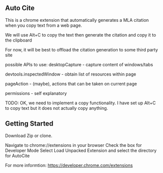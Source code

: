## Auto Cite

This is a chrome extension that automatically generates a MLA citation when you copy text from a web page.

We will use Alt+C to copy the text then generate the citation and copy it to the clipboard

For now, it will be best to offload the citation generation to some third party site

possible APIs to use:
desktopCapture - capture content of windows/tabs

devtools.inspectedWindow - obtain list of resources within page

pageAction - (maybe), actions that can be taken on current page

permissions - self explanatory

TODO:
OK, we need to implement a copy functionality. I have set up Alt+C to copy text but it does not actually copy anything.

## Getting Started

Download Zip or clone.

Navigate to chrome://extensions in your browser
Check the box for Developer Mode
Select Load Unpacked Extension and select the directory for AutoCite

For more informtion: https://developer.chrome.com/extensions
